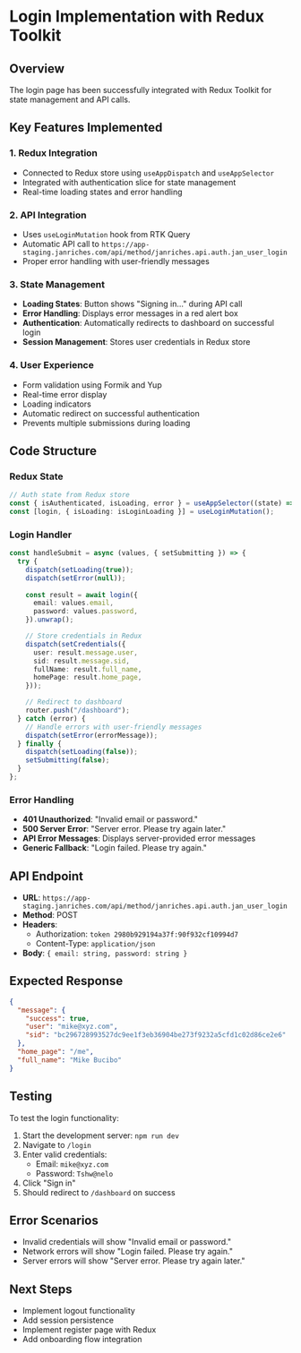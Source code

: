 # Login Implementation with Redux Toolkit

## Overview
The login page has been successfully integrated with Redux Toolkit for state management and API calls.

## Key Features Implemented

### 1. **Redux Integration**
- Connected to Redux store using `useAppDispatch` and `useAppSelector`
- Integrated with authentication slice for state management
- Real-time loading states and error handling

### 2. **API Integration**
- Uses `useLoginMutation` hook from RTK Query
- Automatic API call to `https://app-staging.janriches.com/api/method/janriches.api.auth.jan_user_login`
- Proper error handling with user-friendly messages

### 3. **State Management**
- **Loading States**: Button shows "Signing in..." during API call
- **Error Handling**: Displays error messages in a red alert box
- **Authentication**: Automatically redirects to dashboard on successful login
- **Session Management**: Stores user credentials in Redux store

### 4. **User Experience**
- Form validation using Formik and Yup
- Real-time error display
- Loading indicators
- Automatic redirect on successful authentication
- Prevents multiple submissions during loading

## Code Structure

### Redux State
```typescript
// Auth state from Redux store
const { isAuthenticated, isLoading, error } = useAppSelector((state) => state.auth);
const [login, { isLoading: isLoginLoading }] = useLoginMutation();
```

### Login Handler
```typescript
const handleSubmit = async (values, { setSubmitting }) => {
  try {
    dispatch(setLoading(true));
    dispatch(setError(null));
    
    const result = await login({
      email: values.email,
      password: values.password,
    }).unwrap();

    // Store credentials in Redux
    dispatch(setCredentials({
      user: result.message.user,
      sid: result.message.sid,
      fullName: result.full_name,
      homePage: result.home_page,
    }));

    // Redirect to dashboard
    router.push("/dashboard");
  } catch (error) {
    // Handle errors with user-friendly messages
    dispatch(setError(errorMessage));
  } finally {
    dispatch(setLoading(false));
    setSubmitting(false);
  }
};
```

### Error Handling
- **401 Unauthorized**: "Invalid email or password."
- **500 Server Error**: "Server error. Please try again later."
- **API Error Messages**: Displays server-provided error messages
- **Generic Fallback**: "Login failed. Please try again."

## API Endpoint
- **URL**: `https://app-staging.janriches.com/api/method/janriches.api.auth.jan_user_login`
- **Method**: POST
- **Headers**: 
  - Authorization: `token 2980b929194a37f:90f932cf10994d7`
  - Content-Type: `application/json`
- **Body**: `{ email: string, password: string }`

## Expected Response
```json
{
  "message": {
    "success": true,
    "user": "mike@xyz.com",
    "sid": "bc296728993527dc9ee1f3eb36904be273f9232a5cfd1c02d86ce2e6"
  },
  "home_page": "/me",
  "full_name": "Mike Bucibo"
}
```

## Testing
To test the login functionality:

1. Start the development server: `npm run dev`
2. Navigate to `/login`
3. Enter valid credentials:
   - Email: `mike@xyz.com`
   - Password: `Tshw@nelo`
4. Click "Sign in"
5. Should redirect to `/dashboard` on success

## Error Scenarios
- Invalid credentials will show "Invalid email or password."
- Network errors will show "Login failed. Please try again."
- Server errors will show "Server error. Please try again later."

## Next Steps
- Implement logout functionality
- Add session persistence
- Implement register page with Redux
- Add onboarding flow integration
